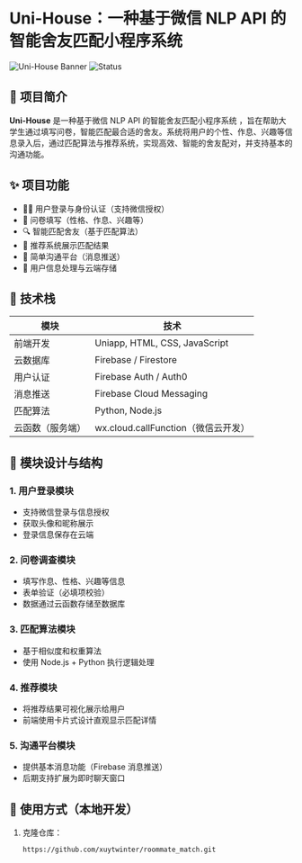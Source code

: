 # Uni-House：一种基于微信 NLP API 的智能舍友匹配小程序系统 

![Uni-House Banner](https://img.shields.io/badge/Platform-Uniapp-brightgreen)
![Status](https://img.shields.io/badge/Project-Completed-blue)

## 📌 项目简介

**Uni-House** 是一种基于微信 NLP API 的智能舍友匹配小程序系统 ，旨在帮助大学生通过填写问卷，智能匹配最合适的舍友。系统将用户的个性、作息、兴趣等信息录入后，通过匹配算法与推荐系统，实现高效、智能的舍友配对，并支持基本的沟通功能。

## ✨ 项目功能

- 🧑‍💻 用户登录与身份认证（支持微信授权）
- 📄 问卷填写（性格、作息、兴趣等）
- 🔍 智能匹配舍友（基于匹配算法）
- 📢 推荐系统展示匹配结果
- 💬 简单沟通平台（消息推送）
- 🧠 用户信息处理与云端存储

## 🔧 技术栈

| 模块             | 技术                                |
| ---------------- | ----------------------------------- |
| 前端开发         | Uniapp, HTML, CSS, JavaScript       |
| 云数据库         | Firebase / Firestore                |
| 用户认证         | Firebase Auth / Auth0               |
| 消息推送         | Firebase Cloud Messaging            |
| 匹配算法         | Python, Node.js                     |
| 云函数（服务端） | wx.cloud.callFunction（微信云开发） |

## 🧩 模块设计与结构

### 1. 用户登录模块
- 支持微信登录与信息授权
- 获取头像和昵称展示
- 登录信息保存在云端

### 2. 问卷调查模块
- 填写作息、性格、兴趣等信息
- 表单验证（必填项校验）
- 数据通过云函数存储至数据库

### 3. 匹配算法模块
- 基于相似度和权重算法
- 使用 Node.js + Python 执行逻辑处理

### 4. 推荐模块
- 将推荐结果可视化展示给用户
- 前端使用卡片式设计直观显示匹配详情

### 5. 沟通平台模块
- 提供基本消息功能（Firebase 消息推送）
- 后期支持扩展为即时聊天窗口

## 🧪 使用方式（本地开发）

1. 克隆仓库：
   ```bash
   https://github.com/xuytwinter/roommate_match.git
